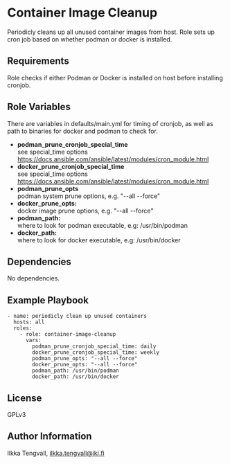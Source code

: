 Container Image Cleanup
=======================

Periodicly cleans up all unused container images from host. Role sets up cron
job based on whether podman or docker is installed.

Requirements
------------

Role checks if either Podman or Docker is installed on host before installing cronjob.

Role Variables
--------------

There are variables in defaults/main.yml for timing of cronjob,
as well as path to binaries for docker and podman to check for.


* **podman_prune_cronjob_special_time**  
  see special_time options https://docs.ansible.com/ansible/latest/modules/cron_module.html
* **docker_prune_cronjob_special_time**  
  see special_time options https://docs.ansible.com/ansible/latest/modules/cron_module.html
* **podman_prune_opts**  
  podman system prune options, e.g. "--all --force"
* **docker_prune_opts:**  
  docker image prune options, e.g. "--all --force"
* **podman_path:**  
  where to look for podman executable, e.g: /usr/bin/podman
* **docker_path:**  
  where to look for docker executable, e.g: /usr/bin/docker


Dependencies
------------

No dependencies.

Example Playbook
----------------

```
- name: periodicly clean up unused containers
  hosts: all
  roles:
    - role: container-image-cleanup
      vars:
        podman_prune_cronjob_special_time: daily
        docker_prune_cronjob_special_time: weekly
        podman_prune_opts: "--all --force"
        docker_prune_opts: "--all --force"
        podman_path: /usr/bin/podman
        docker_path: /usr/bin/docker
```

License
-------

GPLv3

Author Information
------------------

Ilkka Tengvall, ilkka.tengvall@iki.fi
